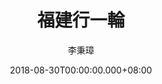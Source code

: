 ---
issue: 290
title: 福建行一輪
author: 李秉璋
language: 詔安
date: 2018-08-30T00:00:00.000+08:00
topic: 記事
difficulty: 1
wikidata: Q98096171
wikidata_link: https://www.wikidata.org/wiki/Q98096171
---